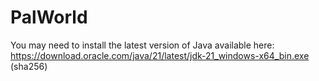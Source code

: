 # PalWorld

You may need to install the latest version of Java available here: https://download.oracle.com/java/21/latest/jdk-21_windows-x64_bin.exe (sha256)
